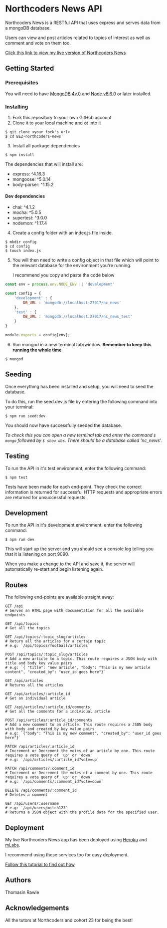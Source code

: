 # Northcoders News API


Northcoders News is a RESTful API that uses express and serves data from a mongoDB database. 

Users can view and post articles related to topics of interest as well as comment and vote on them too.

[Click this link to view my live version of Northcoders News](https://nc-news-tommy.herokuapp.com/api)


## Getting Started

### Prerequisites

You will need to have [MongoDB 4v.0](https://www.mongodb.com/download-center) and [Node v8.6.0](https://nodejs.org/en/download/) or later installed.

### Installing

1. Fork this repository to your own GitHub account
2. Clone it to your local machine and `cd` into it

```
$ git clone <your fork's url>
$ cd BE2-northcoders-news
```

3. Install all package dependencies
```
$ npm install
```
The dependencies that will install are:
* express: ^4.16.3
* mongoose: ^5.0.14
* body-parser: ^1.15.2
#### Dev dependencies
* chai: ^4.1.2
* mocha: ^5.0.5
* supertest: ^3.0.0
* nodemon: ^1.17.4

4. Create a config folder with an index.js file inside. 
```
$ mkdir config
$ cd config
$ touch index.js
```

5. You will then need to write a config object in that file which will point to the relevant database for the environment you're running.

    I recommend you copy and paste the code below
```js
const env = process.env.NODE_ENV || 'development'

const config = {
    'development' : {
        DB_URL : 'mongodb://localhost:27017/nc_news'
    },
    'test' : {
        DB_URL : 'mongodb://localhost:27017/nc_news_test'
    }
}

module.exports = config[env];
```

6. Run mongod in a new terminal tab/window. **Remember to keep this running the whole time**

```
$ mongod
```

## Seeding

Once everything has been installed and setup, you will need to seed the database. 

To do this, run the seed.dev.js file by entering the following command into your terminal:

```
$ npm run seed:dev
```

You should now have successfully seeded the database. 

*To check this you can open a new terminal tab and enter the command `$ mongo` followed by `$ show dbs`. There should be a database called 'nc_news'.*

## Testing

To run the API in it's test environment, enter the following command:

```
$ npm test
```

Tests have been made for each end-point. They check the correct information is returned for successful HTTP requests and appropriate errors are returned for unsuccessful requests.

## Development

To run the API in it's development environment, enter the following command:

```
$ npm run dev
```

This will start up the server and you should see a console log telling you that it is listening on port 9090.

When you make a change to the API and save it, the server will automatically re-start and begin listening again.

## Routes

The following end-points are available straight away:

```http
GET /api 
# Serves an HTML page with documentation for all the available endpoints
```

```http
GET /api/topics
# Get all the topics
```

```http
GET /api/topics/:topic_slug/articles
# Return all the articles for a certain topic
# e.g: `/api/topics/football/articles`
```

```http
POST /api/topics/:topic_slug/articles
# Add a new article to a topic. This route requires a JSON body with title and body key value pairs
# e.g: `{ "title": "new article", "body": "This is my new article content", "created_by": "user_id goes here"}`
```

```http
GET /api/articles
# Returns all the articles
```

```http
GET /api/articles/:article_id
# Get an individual article
```

```http
GET /api/articles/:article_id/comments
# Get all the comments for a individual article
```

```http
POST /api/articles/:article_id/comments
# Add a new comment to an article. This route requires a JSON body with body and created_by key value pairs
# e.g: `{"body": "This is my new comment", "created_by": "user_id goes here"}`
```

```http
PATCH /api/articles/:article_id
# Increment or Decrement the votes of an article by one. This route requires a vote query of 'up' or 'down'
# e.g: `/api/articles/:article_id?vote=up`
```

```http
PATCH /api/comments/:comment_id
# Increment or Decrement the votes of a comment by one. This route requires a vote query of 'up' or 'down'
# e.g: `/api/comments/:comment_id?vote=down`
```

```http
DELETE /api/comments/:comment_id
# Deletes a comment
```

```http
GET /api/users/:username
# e.g: `/api/users/mitch123`
# Returns a JSON object with the profile data for the specified user.
```

## Deployment

My live Northcoders News app has been deployed using [Heroku](https://www.heroku.com/) and [mLabs](https://mlab.com/). 

I recommend using these services too for easy deployment.

[Follow this tutorial to find out how](https://www.sitepoint.com/deploy-rest-api-in-30-mins-mlab-heroku/)

## Authors

Thomasin Rawle 

## Acknowledgements

All the tutors at Northcoders and cohort 23 for being the best!
